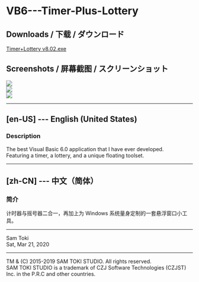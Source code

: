 # VB6---Timer-Plus-Lottery

## Downloads / 下载 / ダウンロード

[Timer+Lottery v8.02.exe](https://raw.githubusercontent.com/SamToki/VB6---Timer-Plus-Lottery/master/%5B2%5D%20EXE/Timer%2BLottery%20v8.02.zip)

## Screenshots / 屏幕截图 / スクリーンショット

![](https://github.com/SamToki/VB6---Timer-Plus-Lottery/blob/master/%5B3%5D%20Screenshots/Screenshot%201%20-%20Main%20Window.png)<br>
![](https://github.com/SamToki/VB6---Timer-Plus-Lottery/blob/master/%5B3%5D%20Screenshots/Screenshot%202%20-%20Mini%20Mode%20(Floating%20Window).png)<br>
![](https://github.com/SamToki/VB6---Timer-Plus-Lottery/blob/master/%5B3%5D%20Screenshots/Screenshot%204%20-%20Settings.png)

-----

## [en-US] --- English (United States)

### Description

The best Visual Basic 6.0 application that I have ever developed.<br>
Featuring a timer, a lottery, and a unique floating toolset.

-----

## [zh-CN] --- 中文（简体）

### 简介

计时器与摇号器二合一，再加上为 Windows 系统量身定制的一套悬浮窗口小工具。

-----

Sam Toki<br>
Sat, Mar 21, 2020

-----

TM & (C) 2015-2019 SAM TOKI STUDIO. All rights reserved.<br>
SAM TOKI STUDIO is a trademark of CZJ Software Technologies (CZJST) Inc. in the P.R.C and other countries.

